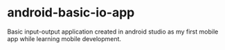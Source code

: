 # android-basic-io-app
Basic input-output application created in android studio as my first mobile app while learning mobile development.
